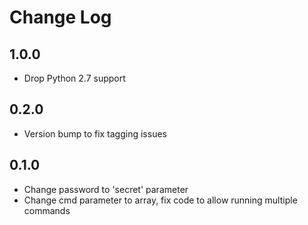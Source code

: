 # Change Log

## 1.0.0

* Drop Python 2.7 support

## 0.2.0

- Version bump to fix tagging issues

## 0.1.0

- Change password to 'secret' parameter
- Change cmd parameter to array, fix code to allow running multiple commands
